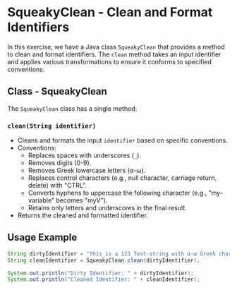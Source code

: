 # SqueakyClean - Clean and Format Identifiers

In this exercise, we have a Java class `SqueakyClean` that provides a method to clean and format identifiers. The `clean` method takes an input identifier and applies various transformations to ensure it conforms to specified conventions.

## Class - SqueakyClean

The `SqueakyClean` class has a single method:

### `clean(String identifier)`

- Cleans and formats the input `identifier` based on specific conventions.
- Conventions:
    - Replaces spaces with underscores (`_`).
    - Removes digits (0-9).
    - Removes Greek lowercase letters (α-ω).
    - Replaces control characters (e.g., null character, carriage return, delete) with "CTRL".
    - Converts hyphens to uppercase the following character (e.g., "my-variable" becomes "myV").
    - Retains only letters and underscores in the final result.
- Returns the cleaned and formatted identifier.

## Usage Example

```java
String dirtyIdentifier = "this_is a 123 Test-string with α-ω Greek chars\rand control characters\0";
String cleanIdentifier = SqueakyClean.clean(dirtyIdentifier);

System.out.println("Dirty Identifier: " + dirtyIdentifier);
System.out.println("Cleaned Identifier: " + cleanIdentifier);
```